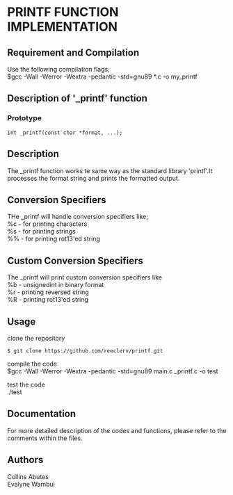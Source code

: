 # PRINTF FUNCTION IMPLEMENTATION

## Requirement and Compilation
Use the following compilation flags;\
    $gcc -Wall -Werror -Wextra -pedantic -std=gnu89 *.c -o my_printf

## Description of '_printf' function
### Prototype
    int _printf(const char *format, ...);

## Description
The _printf function works te same way as the standard library 'printf'.It processes the format string and prints the formatted output.

## Conversion Specifiers
THe _printf will handle conversion specifiers like;\
    %c - for printing characters\
    %s - for printing strings\
    %% - for printing rot13'ed string

## Custom Conversion Specifiers
The _printf will print custom conversion specifiers like\
    %b - unsignedint in binary format\
    %r - printing reversed string\
    %R - printing rot13'ed string

## Usage
clone the repository

    $ git clone https://github.com/reeclerv/printf.git
compile the code \
     $gcc -Wall -Werror -Wextra -pedantic -std=gnu89 main.c _printf.c -o test

test the code\
    ./test

## Documentation
For more detailed description of the codes and functions, please refer to the comments within the files.

## Authors
Collins Abutes\
Evalyne Wambui